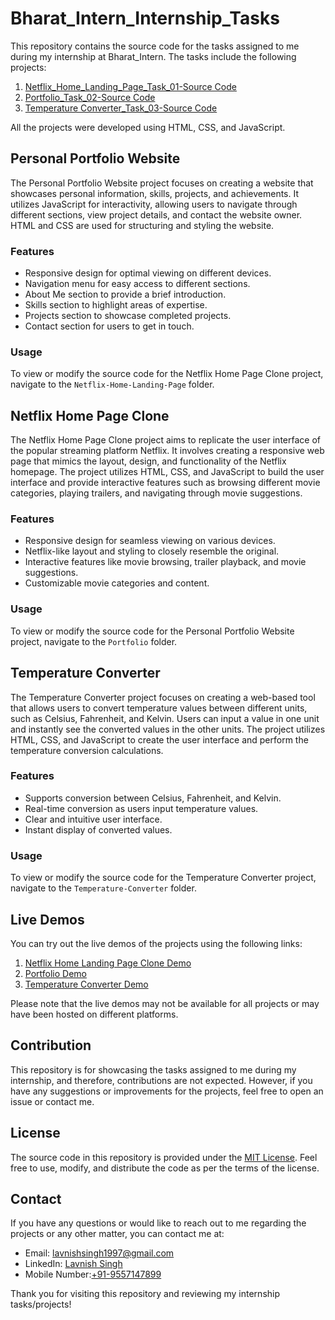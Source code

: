 # Bharat_Intern_Internship_Tasks

This repository contains the source code for the tasks assigned to me during my internship at Bharat_Intern. The tasks include the following projects:

1. [Netflix_Home_Landing_Page_Task_01-Source Code](https://github.com/Lavnish1997/Oasis-Infobyte-Tasks/tree/main/Netflix_Home_Landing_Page_Task_01)
2. [Portfolio_Task_02-Source Code](https://github.com/Lavnish1997/Oasis-Infobyte-Tasks/tree/main/Portfolio_Task_02)
3. [Temperature Converter_Task_03-Source Code](https://github.com/Lavnish1997/Oasis-Infobyte-Tasks/tree/main/Temperature_Converter_Task_03)

All the projects were developed using HTML, CSS, and JavaScript.

## Personal Portfolio Website

The Personal Portfolio Website project focuses on creating a website that showcases personal information, skills, projects, and achievements. It utilizes JavaScript for interactivity, allowing users to navigate through different sections, view project details, and contact the website owner. HTML and CSS are used for structuring and styling the website.

### Features

- Responsive design for optimal viewing on different devices.
- Navigation menu for easy access to different sections.
- About Me section to provide a brief introduction.
- Skills section to highlight areas of expertise.
- Projects section to showcase completed projects.
- Contact section for users to get in touch.

### Usage

To view or modify the source code for the Netflix Home Page Clone project, navigate to the `Netflix-Home-Landing-Page` folder.


## Netflix Home Page Clone

The Netflix Home Page Clone project aims to replicate the user interface of the popular streaming platform Netflix. It involves creating a responsive web page that mimics the layout, design, and functionality of the Netflix homepage. The project utilizes HTML, CSS, and JavaScript to build the user interface and provide interactive features such as browsing different movie categories, playing trailers, and navigating through movie suggestions.

### Features

- Responsive design for seamless viewing on various devices.
- Netflix-like layout and styling to closely resemble the original.
- Interactive features like movie browsing, trailer playback, and movie suggestions.
- Customizable movie categories and content.

### Usage

To view or modify the source code for the Personal Portfolio Website project, navigate to the `Portfolio` folder.

## Temperature Converter

The Temperature Converter project focuses on creating a web-based tool that allows users to convert temperature values between different units, such as Celsius, Fahrenheit, and Kelvin. Users can input a value in one unit and instantly see the converted values in the other units. The project utilizes HTML, CSS, and JavaScript to create the user interface and perform the temperature conversion calculations.

### Features

- Supports conversion between Celsius, Fahrenheit, and Kelvin.
- Real-time conversion as users input temperature values.
- Clear and intuitive user interface.
- Instant display of converted values.

### Usage

To view or modify the source code for the Temperature Converter project, navigate to the `Temperature-Converter` folder.

## Live Demos

You can try out the live demos of the projects using the following links:

1. [Netflix Home Landing Page Clone Demo](https://github.com/Lavnish1997/Oasis-Infobyte-Tasks/tree/main/Netflix_Home_Landing_Page_Task_01)
2. [Portfolio  Demo](https://github.com/Lavnish1997/Oasis-Infobyte-Tasks/tree/main/Portfolio_Task_02)
3. [Temperature Converter Demo](https://github.com/Lavnish1997/Oasis-Infobyte-Tasks/tree/main/Temperature_Converter_Task_03)

Please note that the live demos may not be available for all projects or may have been hosted on different platforms.

## Contribution

This repository is for showcasing the tasks assigned to me during my internship, and therefore, contributions are not expected. However, if you have any suggestions or improvements for the projects, feel free to open an issue or contact me.

## License

The source code in this repository is provided under the [MIT License](LICENSE). Feel free to use, modify, and distribute the code as per the terms of the license.

## Contact

If you have any questions or would like to reach out to me regarding the projects or any other matter, you can contact me at:

- Email: [lavnishsingh1997@gmail.com](mailto:lavnishsingh1997@gmail.com)
- LinkedIn: [Lavnish Singh](https://www.linkedin.com/in/lavnish-singh-2aa513230)
- Mobile Number:[+91-9557147899](+919557147899)

Thank you for visiting this repository and reviewing my internship tasks/projects!
